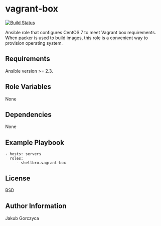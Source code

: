 vagrant-box
===========

[![Build Status](https://travis-ci.org/shellbro/ansible-role-vagrant-box.svg?branch=master)](https://travis-ci.org/shellbro/ansible-role-vagrant-box)

Ansible role that configures CentOS 7 to meet Vagrant box requirements.
When packer is used to build images, this role is a convenient way to provision operating system.

Requirements
------------

Ansible version >= 2.3.

Role Variables
--------------

None

Dependencies
------------

None

Example Playbook
----------------

    - hosts: servers
      roles:
         - shellbro.vagrant-box

License
-------

BSD

Author Information
------------------

Jakub Gorczyca
